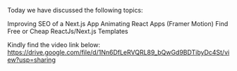 Today we have discussed the following topics:

Improving SEO of a Next.js App
Animating React Apps (Framer Motion)
Find Free or Cheap ReactJs/Next.js Templates

Kindly find the video link below:
https://drive.google.com/file/d/1Nn6DfLeRVQRL89_bQwGd9BDTibyDc4St/view?usp=sharing
